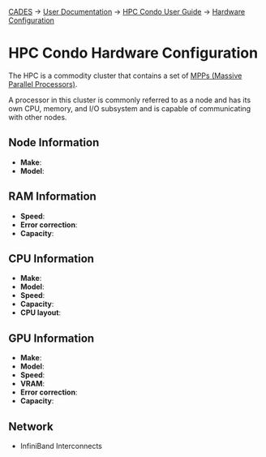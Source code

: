 [CADES](http://support.cades.ornl.gov/) → [User Documentation](../README.md) → [HPC Condo User Guide](overview.md) → [Hardware Configuration](hardware.md)

# HPC Condo Hardware Configuration

The HPC is a commodity cluster that contains a set of [MPPs (Massive Parallel Processors)](https://en.wikipedia.org/wiki/Massively_parallel).

A processor in this cluster is commonly referred to as a node and has its own CPU, memory, and I/O subsystem and is capable of communicating with other nodes.

## Node Information

- **Make**:
- **Model**:

## RAM Information

- **Speed**:
- **Error correction**:
- **Capacity**:

## CPU Information

- **Make**:
- **Model**:
- **Speed**:
- **Capacity**:
- **CPU layout**:

## GPU Information

- **Make**:
- **Model**:
- **Speed**:
- **VRAM**:
- **Error correction**: 
- **Capacity**:

## Network

- InfiniBand Interconnects
